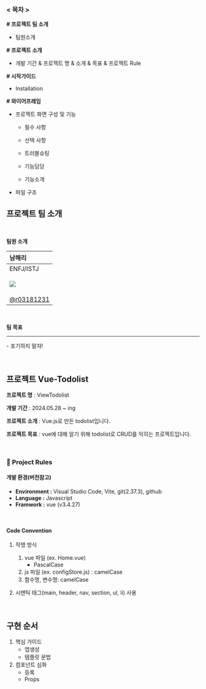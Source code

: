 ### < 목차 >

**# 프로젝트 팀 소개**

- 팀원소개

**# 프로젝트 소개**

- 개발 기간 & 프로젝트 명 & 소개 & 목표 & 프로젝트 Rule

**# 시작가이드**

- Installation

**# 와이어프레임**

- 프로젝트 화면 구성 및 기능

  - 필수 사항

  - 선택 사항

  - 트러블슈팅

  - 기능담당

  - 기능소개

- 파일 구조


## 프로젝트 팀 소개

<br />

**팀원 소개**
<br />

| 남해리                                                       |
| :----------------------------------------------------------- |
| ENFJ/ISTJ                                                    |
| <p><img src="https://lh7-us.googleusercontent.com/FdFX_DLcLDNfr8lThDp2ekM2dmax-vskQ6DtqzPgRGWf2kpDbYWOLU1t8lOEprkpAS17qUBZWYiupva8fXyp5RC1AhWovRYRF8lCDKe8lJQ10vyuP58TI3KKu6Ln25QAUwVhNI_IwaDS343W87FzxJk"/> |
| [@r03181231](https://github.com/r03181231)                   |


<br />


**팀 목표** 

---

\- 포기하지 말자!



<br />

## 프로젝트 Vue-Todolist

**프로젝트 명** : ViewTodolist

**개발 기간** : 2024.05.28 ~ ing 

**프로젝트 소개** : Vue.js로 만든 todolist입니다.

**프로젝트 목표** : vue에 대해 알기 위해 todolist로 CRUD를 익히는 프로젝트입니다.


<br />

### 🚦 Project Rules

#### **개발 환경(버전참고)**

- **Environment :** Visual Studio Code, Vite, git(2.37.3), github
- **Language :**  Javascript
- **Framwork :**  vue (v3.4.27)

<br />

#### Code Convention

1. 작명 방식
   1. vue 파일 (ex. Home.vue)
      - PascalCase
   2. js 파일 (ex. configStore.js) : camelCase
   3. 함수명, 변수명: camelCase

2. 시맨틱 태그(main, header, nav, section, ul, li) 사용

<br />

## 구현 순서

1. 핵심 가이드
    - 앱생성
    - 템플릿 문법
2. 컴포넌트 심화
    - 등록
    - Props

